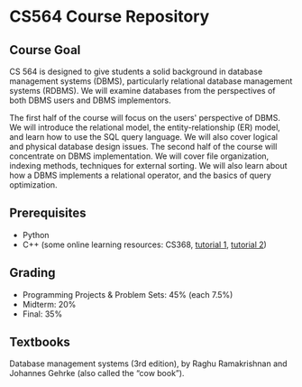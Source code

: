 # CS564 Course Repository

## Course Goal
CS 564 is designed to give students a solid background in database management systems (DBMS), particularly relational database management systems (RDBMS). We will examine databases from the perspectives of both DBMS users and DBMS implementors.

The first half of the course will focus on the users' perspective of DBMS. We will introduce the relational model, the entity-relationship (ER) model, and learn how to use the SQL query language. We will also cover logical and physical database design issues. The second half of the course will concentrate on DBMS implementation. We will cover file organization, indexing methods, techniques for external sorting. We will also learn about how a DBMS implements a relational operator, and the basics of query optimization.

## Prerequisites
* Python
* C++ (some online learning resources: CS368, [tutorial 1](https://cplusplus.com/doc/tutorial/), [tutorial 2](https://www.learncpp.com/))
 

## Grading
* Programming Projects & Problem Sets: 45% (each 7.5%)
* Midterm: 20%
* Final: 35%
 
## Textbooks
Database management systems (3rd edition), by Raghu Ramakrishnan and Johannes Gehrke (also called the “cow book”).
